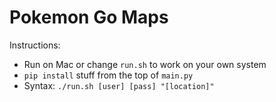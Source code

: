 # Pokemon Go Maps

Instructions:

* Run on Mac or change `run.sh` to work on your own system
* `pip install` stuff from the top of `main.py`
* Syntax: `./run.sh [user] [pass] "[location]"`

